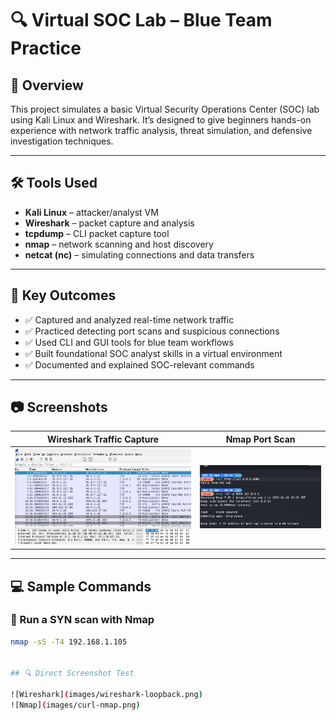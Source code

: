 # 🔍 Virtual SOC Lab – Blue Team Practice

## 📌 Overview

This project simulates a basic Virtual Security Operations Center (SOC) lab using Kali Linux and Wireshark. It’s designed to give beginners hands-on experience with network traffic analysis, threat simulation, and defensive investigation techniques.

---

## 🛠️ Tools Used

- **Kali Linux** – attacker/analyst VM
- **Wireshark** – packet capture and analysis
- **tcpdump** – CLI packet capture tool
- **nmap** – network scanning and host discovery
- **netcat (nc)** – simulating connections and data transfers

---

## 🎯 Key Outcomes

- ✅ Captured and analyzed real-time network traffic
- ✅ Practiced detecting port scans and suspicious connections
- ✅ Used CLI and GUI tools for blue team workflows
- ✅ Built foundational SOC analyst skills in a virtual environment
- ✅ Documented and explained SOC-relevant commands


---

## 📷 Screenshots

| Wireshark Traffic Capture | Nmap Port Scan |
|---------------------------|----------------|
| ![](https://raw.githubusercontent.com/tchaiwanda/Virtual-SOC-Lab/main/Virtual-SOC-Lab/images/wireshark-loopback.png) | ![](https://raw.githubusercontent.com/tchaiwanda/Virtual-SOC-Lab/main/Virtual-SOC-Lab/images/curl-nmap.png) |
---

## 💻 Sample Commands

### 🔎 Run a SYN scan with Nmap
```bash
nmap -sS -T4 192.168.1.105


## 🔍 Direct Screenshot Test

![Wireshark](images/wireshark-loopback.png)  
![Nmap](images/curl-nmap.png)
